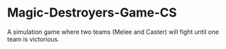 # Magic-Destroyers-Game-CS
A simulation game where two teams (Melee and Caster) will fight until one team is victorious. 
